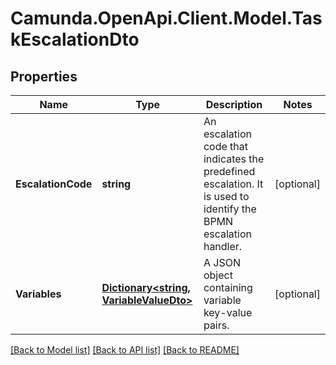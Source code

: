 # Camunda.OpenApi.Client.Model.TaskEscalationDto

## Properties

Name | Type | Description | Notes
------------ | ------------- | ------------- | -------------
**EscalationCode** | **string** | An escalation code that indicates the predefined escalation. It is used to identify the BPMN escalation handler. | [optional] 
**Variables** | [**Dictionary&lt;string, VariableValueDto&gt;**](VariableValueDto.md) | A JSON object containing variable key-value pairs. | [optional] 

[[Back to Model list]](../README.md#documentation-for-models) [[Back to API list]](../README.md#documentation-for-api-endpoints) [[Back to README]](../README.md)

